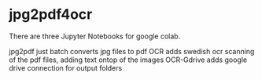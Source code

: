 # jpg2pdf4ocr

There are three Jupyter Notebooks for google colab.

jpg2pdf just batch converts jpg files to pdf
OCR adds swedish ocr scanning of the pdf files, adding text ontop of the images
OCR-Gdrive adds google drive connection for output folders
